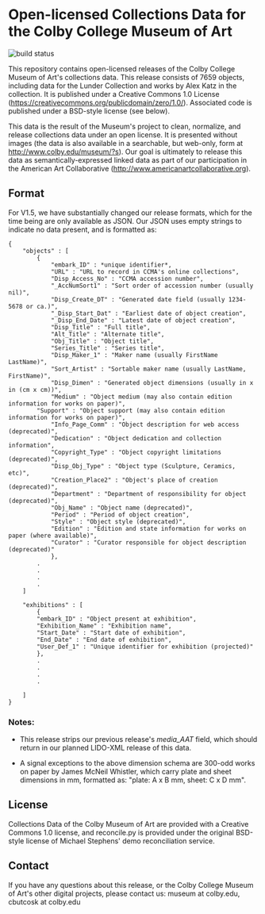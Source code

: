 # Open-licensed Collections Data for the Colby College Museum of Art

![build status](https://travis-ci.org/ColbyMuseum/ccma.svg?branch=master)

This repository contains open-licensed releases of the Colby College Museum of Art's collections data. This release consists of 7659 objects, including data for the Lunder Collection and works by Alex Katz in the collection. It is published under a Creative Commons 1.0 License (https://creativecommons.org/publicdomain/zero/1.0/). Associated code is published under a BSD-style license (see below).

This data is the result of the Museum's project to clean, normalize, and release collections data under an open license. It is presented without images (the data is also available in a searchable, but web-only, form at http://www.colby.edu/museum/?s). Our goal is ultimately to release this data as semantically-expressed linked data as part of our participation in the American Art Collaborative (http://www.americanartcollaborative.org).

## Format

For V1.5, we have substantially changed our release formats, which for the time being are only available as JSON. Our JSON uses empty strings to indicate no data present, and is formatted as:

```
{
	"objects" : [
		{
      		"embark_ID" : *unique identifier*,
      		"URL" : "URL to record in CCMA's online collections",
      		"Disp_Access_No" : "CCMA accession number",
      		"_AccNumSort1" : "Sort order of accession number (usually nil)",
      		"Disp_Create_DT" : "Generated date field (usually 1234-5678 or ca.)",
      		"_Disp_Start_Dat" : "Earliest date of object creation",
 	     	"_Disp_End_Date" : "Latest date of object creation",
	      	"Disp_Title" : "Full title",
	      	"Alt_Title" : "Alternate title",
      		"Obj_Title" : "Object title",
      		"Series_Title" : "Series title",
      		"Disp_Maker_1" : "Maker name (usually FirstName LastName)",
      		"Sort_Artist" : "Sortable maker name (usually LastName, FirstName)",
      		"Disp_Dimen" : "Generated object dimensions (usually in x in (cm x cm))",
      		"Medium" : "Object medium (may also contain edition information for works on paper)",
		"Support" : "Object support (may also contain edition information for works on paper)",
      		"Info_Page_Comm" : "Object description for web access (deprecated)",
      		"Dedication" : "Object dedication and collection information",
      		"Copyright_Type" : "Object copyright limitations (deprecated)",
      		"Disp_Obj_Type" : "Object type (Sculpture, Ceramics, etc)",
      		"Creation_Place2" : "Object's place of creation (deprecated)",
      		"Department" : "Department of responsibility for object (deprecated)",
      		"Obj_Name" : "Object name (deprecated)",
      		"Period" : "Period of object creation",
      		"Style" : "Object style (deprecated)",
      		"Edition" : "Edition and state information for works on paper (where available)",
      		"Curator" : "Curator responsible for object description (deprecated)"
    		},
		.
		.
		.
		.
    ]

	"exhibitions" : [
		{
		"embark_ID" : "Object present at exhibition",
		"Exhibition_Name" : "Exhibition name",
		"Start_Date" : "Start date of exhibition",
		"End_Date" : "End date of exhibition",
		"User_Def_1" : "Unique identifier for exhibition (projected)"
		},
		.
		.
		.
		.
		
	]
}
```

### Notes: 

- This release strips our previous release's *media_AAT* field, which should return in our planned LIDO-XML release of this data.

- A signal exceptions to the above dimension schema are 300-odd works on paper by James McNeil Whistler, which carry plate and sheet dimensions in mm, formatted as: "plate: A x B mm, sheet: C x D mm". 

## License

Collections Data of the Colby Museum of Art are provided with a Creative Commons 1.0 license, and reconcile.py is provided under the original BSD-style license of Michael Stephens' demo reconciliation service.

## Contact

If you have any questions about this release, or the Colby College Museum of Art's other digital projects, please contact us:
museum at colby.edu, cbutcosk at colby.edu
